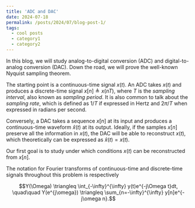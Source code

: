 ```yaml
---
title: 'ADC and DAC'
date: 2024-07-18
permalink: /posts/2024/07/blog-post-1/
tags:
  - cool posts
  - category1
  - category2
---
```


In this blog, we will study analog-to-digital conversion (ADC) and
digital-to-analog conversion (DAC). Down the road, we will prove the well-known
Nyquist sampling theorem. 

The starting point is a continuous-time signal $x(t)$. An ADC takes $x(t)$ and
produces a discrete-time signal $x[n]\triangleq x(nT)$, where $T$ is the
*sampling interval*, also known as *sampling period*. It is also
common to talk about the *sampling rate*, which is defined as $1/T$ if
expressed in Hertz and $2\pi/T$ when expressed in radians per second.

Conversely, a DAC takes a sequence $x[n]$ at its input and produces a
continuous-time waveform $\hat{x}(t)$ at its output. Ideally, if the samples
$x[n]$ preserve all the information in $x(t)$, the DAC will be able to
reconstruct $x(t)$, which theoretically can be expressed as $\hat{x}(t)=x(t)$.

Our first goal is to study under which conditions $x(t)$ can be reconstructed
from $x[n]$.

The notation for Fourier transforms of continuous-time and discrete-time signals
throughout this problem is respectively

$$Y(\Omega) \triangleq \int_{-\infty}^{\infty} y(t)e^{-j\Omega t}dt, \quad\quad
    Y(e^{j\omega}) \triangleq \sum_{n=-\infty}^{\infty} y[n]e^{-j\omega n}.$$

<!-- Headings are cool
======

You can have many headings
======

Aren't headings cool?
------ -->